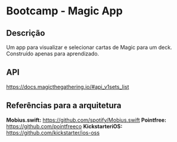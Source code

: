 # Bootcamp - Magic App

## Descrição
Um app para visualizar e selecionar cartas de Magic para um deck. Construído apenas para aprendizado.

## API
https://docs.magicthegathering.io/#api_v1sets_list

## Referências para a arquitetura
**Mobius.swift:** https://github.com/spotify/Mobius.swift
**Pointfree:** https://github.com/pointfreeco
**KickstarteriOS:** https://github.com/kickstarter/ios-oss
